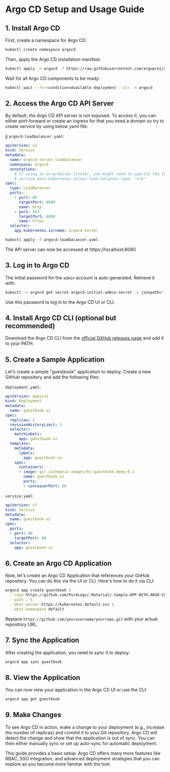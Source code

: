 # Argo CD Setup and Usage Guide

## 1. Install Argo CD

First, create a namespace for Argo CD:

```bash
kubectl create namespace argocd
```

Then, apply the Argo CD installation manifest:

```bash
kubectl apply -n argocd -f https://raw.githubusercontent.com/argoproj/argo-cd/stable/manifests/install.yaml
```

Wait for all Argo CD components to be ready:

```bash
kubectl wait --for=condition=Available deployment --all -n argocd
```

## 2. Access the Argo CD API Server

By default, the Argo CD API server is not exposed. To access it, you can either port-forward or create an ingress for that you need a domain so try to create service by using below yaml file:



jj
`argocd-loadbalancer.yaml`:
```yaml
apiVersion: v1
kind: Service
metadata:
  name: argocd-server-loadbalancer
  namespace: argocd
  annotations:
    # If using an on-premises cluster, you might need to specify the type of load balancer
    # service.beta.kubernetes.io/aws-load-balancer-type: "nlb"
spec:
  type: LoadBalancer
  ports:
    - port: 80
      targetPort: 8080
      name: http
    - port: 443
      targetPort: 8080
      name: https
  selector:
    app.kubernetes.io/name: argocd-server
```

```bash
kubectl apply -f argocd-loadbalancer.yaml
```
The API server can now be accessed at https://localhost:8080

## 3. Log in to Argo CD

The initial password for the `admin` account is auto-generated. Retrieve it with:

```bash
kubectl -n argocd get secret argocd-initial-admin-secret -o jsonpath="{.data.password}" | base64 -d
```

Use this password to log in to the Argo CD UI or CLI.

## 4. Install Argo CD CLI (optional but recommended)

Download the Argo CD CLI from the [official GitHub releases page](https://github.com/argoproj/argo-cd/releases) and add it to your PATH.

## 5. Create a Sample Application

Let's create a simple "guestbook" application to deploy. Create a new GitHub repository and add the following files:

`deployment.yaml`:

```yaml
apiVersion: apps/v1
kind: Deployment
metadata:
  name: guestbook-ui
spec:
  replicas: 1
  revisionHistoryLimit: 3
  selector:
    matchLabels:
      app: guestbook-ui
  template:
    metadata:
      labels:
        app: guestbook-ui
    spec:
      containers:
      - image: gcr.io/heptio-images/ks-guestbook-demo:0.2
        name: guestbook-ui
        ports:
        - containerPort: 80
```

`service.yaml`:

```yaml
apiVersion: v1
kind: Service
metadata:
  name: guestbook-ui
spec:
  ports:
  - port: 80
    targetPort: 80
  selector:
    app: guestbook-ui
```

## 6. Create an Argo CD Application

Now, let's create an Argo CD Application that references your GitHub repository. You can do this via the UI or CLI. Here's how to do it via CLI:

```bash
argocd app create guestbook \
  --repo https://github.com/PureLogic-Material/-Sample-APP-WITH-ARGO-CD.git \
  --path . \
  --dest-server https://kubernetes.default.svc \
  --dest-namespace default
```

Replace `https://github.com/yourusername/yourrepo.git` with your actual repository URL.

## 7. Sync the Application

After creating the application, you need to sync it to deploy:

```bash
argocd app sync guestbook
```

## 8. View the Application

You can now view your application in the Argo CD UI or use the CLI:

```bash
argocd app get guestbook
```

## 9. Make Changes

To see Argo CD in action, make a change to your deployment (e.g., increase the number of replicas) and commit it to your Git repository. Argo CD will detect the change and show that the application is out of sync. You can then either manually sync or set up auto-sync for automatic deployment.

This guide provides a basic setup. Argo CD offers many more features like RBAC, SSO integration, and advanced deployment strategies that you can explore as you become more familiar with the tool.
